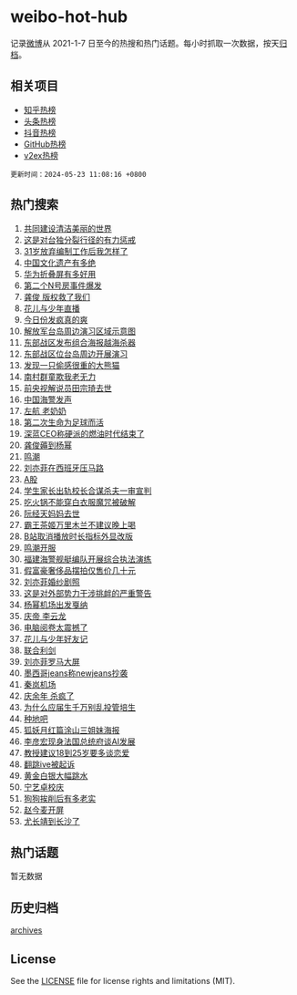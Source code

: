 # weibo-hot-hub

记录[微博](https://www.weibo.com)从 2021-1-7 日至今的热搜和热门话题。每小时抓取一次数据，按天[归档](archives)。

## 相关项目

- [知乎热榜](https://github.com/lonnyzhang423/zhihu-hot-hub)
- [头条热榜](https://github.com/lonnyzhang423/toutiao-hot-hub)
- [抖音热榜](https://github.com/lonnyzhang423/douyin-hot-hub)
- [GitHub热榜](https://github.com/lonnyzhang423/github-hot-hub)
- [v2ex热榜](https://github.com/lonnyzhang423/v2ex-hot-hub)


`更新时间：2024-05-23 11:08:16 +0800`

## 热门搜索

1. [共同建设清洁美丽的世界](https://m.weibo.cn/search?containerid=100103type%3D1%26t%3D10%26q%3D%23%E5%85%B1%E5%90%8C%E5%BB%BA%E8%AE%BE%E6%B8%85%E6%B4%81%E7%BE%8E%E4%B8%BD%E7%9A%84%E4%B8%96%E7%95%8C%23&stream_entry_id=51&isnewpage=1&extparam=seat%3D1%26dgr%3D0%26cate%3D10103%26q%3D%2523%25E5%2585%25B1%25E5%2590%258C%25E5%25BB%25BA%25E8%25AE%25BE%25E6%25B8%2585%25E6%25B4%2581%25E7%25BE%258E%25E4%25B8%25BD%25E7%259A%2584%25E4%25B8%2596%25E7%2595%258C%2523%26pos%3D0%26filter_type%3Drealtimehot%26stream_entry_id%3D51%26c_type%3D51%26display_time%3D1716433696%26pre_seqid%3D17164336960120043522)
1. [这是对台独分裂行径的有力惩戒](https://m.weibo.cn/search?containerid=100103type%3D1%26t%3D10%26q%3D%23%E8%BF%99%E6%98%AF%E5%AF%B9%E5%8F%B0%E7%8B%AC%E5%88%86%E8%A3%82%E8%A1%8C%E5%BE%84%E7%9A%84%E6%9C%89%E5%8A%9B%E6%83%A9%E6%88%92%23&stream_entry_id=31&isnewpage=1&extparam=seat%3D1%26lcate%3D5001%26cate%3D5001%26pos%3D0%26realpos%3D1%26stream_entry_id%3D31%26band_rank%3D1%26dgr%3D0%26q%3D%2523%25E8%25BF%2599%25E6%2598%25AF%25E5%25AF%25B9%25E5%258F%25B0%25E7%258B%25AC%25E5%2588%2586%25E8%25A3%2582%25E8%25A1%258C%25E5%25BE%2584%25E7%259A%2584%25E6%259C%2589%25E5%258A%259B%25E6%2583%25A9%25E6%2588%2592%2523%26filter_type%3Drealtimehot%26flag%3D1%26c_type%3D31%26display_time%3D1716433696%26pre_seqid%3D17164336960120043522)
1. [31岁放弃编制工作后我怎样了](https://m.weibo.cn/search?containerid=100103type%3D1%26t%3D10%26q%3D%2331%E5%B2%81%E6%94%BE%E5%BC%83%E7%BC%96%E5%88%B6%E5%B7%A5%E4%BD%9C%E5%90%8E%E6%88%91%E6%80%8E%E6%A0%B7%E4%BA%86%23&stream_entry_id=31&isnewpage=1&extparam=seat%3D1%26lcate%3D5001%26cate%3D5001%26pos%3D1%26realpos%3D2%26stream_entry_id%3D31%26band_rank%3D2%26dgr%3D0%26q%3D%252331%25E5%25B2%2581%25E6%2594%25BE%25E5%25BC%2583%25E7%25BC%2596%25E5%2588%25B6%25E5%25B7%25A5%25E4%25BD%259C%25E5%2590%258E%25E6%2588%2591%25E6%2580%258E%25E6%25A0%25B7%25E4%25BA%2586%2523%26filter_type%3Drealtimehot%26flag%3D1%26c_type%3D31%26display_time%3D1716433696%26pre_seqid%3D17164336960120043522)
1. [中国文化遗产有多绝](https://m.weibo.cn/search?containerid=100103type%3D1%26t%3D10%26q%3D%23%E4%B8%AD%E5%9B%BD%E6%96%87%E5%8C%96%E9%81%97%E4%BA%A7%E6%9C%89%E5%A4%9A%E7%BB%9D%23&stream_entry_id=31&isnewpage=1&extparam=seat%3D1%26lcate%3D5001%26cate%3D5001%26pos%3D2%26realpos%3D3%26stream_entry_id%3D31%26band_rank%3D3%26dgr%3D0%26q%3D%2523%25E4%25B8%25AD%25E5%259B%25BD%25E6%2596%2587%25E5%258C%2596%25E9%2581%2597%25E4%25BA%25A7%25E6%259C%2589%25E5%25A4%259A%25E7%25BB%259D%2523%26filter_type%3Drealtimehot%26flag%3D0%26c_type%3D31%26display_time%3D1716433696%26pre_seqid%3D17164336960120043522)
1. [华为折叠屏有多好用](https://m.weibo.cn/search?containerid=100103type%3D1%26t%3D10%26q%3D%23%E5%8D%8E%E4%B8%BA%E6%8A%98%E5%8F%A0%E5%B1%8F%E6%9C%89%E5%A4%9A%E5%A5%BD%E7%94%A8%23&stream_entry_id=31&isnewpage=1&extparam=seat%3D1%26lcate%3D5001%26cate%3D5001%26pos%3D3%26stream_entry_id%3D31%26dgr%3D0%26band_rank%3D4%26q%3D%2523%25E5%258D%258E%25E4%25B8%25BA%25E6%258A%2598%25E5%258F%25A0%25E5%25B1%258F%25E6%259C%2589%25E5%25A4%259A%25E5%25A5%25BD%25E7%2594%25A8%2523%26topic_ad%3D1%26is_ad_pos%3D1%26filter_type%3Drealtimehot%26adid%3D237624%26c_type%3D31%26display_time%3D1716433696%26pre_seqid%3D17164336960120043522)
1. [第二个N号房事件爆发](https://m.weibo.cn/search?containerid=100103type%3D1%26t%3D10%26q%3D%23%E7%AC%AC%E4%BA%8C%E4%B8%AAN%E5%8F%B7%E6%88%BF%E4%BA%8B%E4%BB%B6%E7%88%86%E5%8F%91%23&stream_entry_id=31&isnewpage=1&extparam=seat%3D1%26lcate%3D5001%26cate%3D5001%26pos%3D4%26realpos%3D4%26stream_entry_id%3D31%26band_rank%3D4%26dgr%3D0%26q%3D%2523%25E7%25AC%25AC%25E4%25BA%258C%25E4%25B8%25AAN%25E5%258F%25B7%25E6%2588%25BF%25E4%25BA%258B%25E4%25BB%25B6%25E7%2588%2586%25E5%258F%2591%2523%26filter_type%3Drealtimehot%26flag%3D2%26c_type%3D31%26display_time%3D1716433696%26pre_seqid%3D17164336960120043522)
1. [龚俊 版权救了我们](https://m.weibo.cn/search?containerid=100103type%3D1%26t%3D10%26q%3D%E9%BE%9A%E4%BF%8A+%E7%89%88%E6%9D%83%E6%95%91%E4%BA%86%E6%88%91%E4%BB%AC&stream_entry_id=31&isnewpage=1&extparam=seat%3D1%26lcate%3D5001%26cate%3D5001%26pos%3D5%26realpos%3D5%26stream_entry_id%3D31%26band_rank%3D5%26dgr%3D0%26q%3D%25E9%25BE%259A%25E4%25BF%258A%2520%25E7%2589%2588%25E6%259D%2583%25E6%2595%2591%25E4%25BA%2586%25E6%2588%2591%25E4%25BB%25AC%26filter_type%3Drealtimehot%26flag%3D1%26c_type%3D31%26display_time%3D1716433696%26pre_seqid%3D17164336960120043522)
1. [花儿与少年直播](https://m.weibo.cn/search?containerid=100103type%3D1%26t%3D10%26q%3D%E8%8A%B1%E5%84%BF%E4%B8%8E%E5%B0%91%E5%B9%B4%E7%9B%B4%E6%92%AD&stream_entry_id=31&isnewpage=1&extparam=seat%3D1%26lcate%3D5001%26cate%3D5001%26pos%3D6%26realpos%3D6%26stream_entry_id%3D31%26band_rank%3D6%26dgr%3D0%26q%3D%25E8%258A%25B1%25E5%2584%25BF%25E4%25B8%258E%25E5%25B0%2591%25E5%25B9%25B4%25E7%259B%25B4%25E6%2592%25AD%26filter_type%3Drealtimehot%26flag%3D1%26c_type%3D31%26display_time%3D1716433696%26pre_seqid%3D17164336960120043522)
1. [今日份发疯真的爽](https://m.weibo.cn/search?containerid=100103type%3D1%26t%3D10%26q%3D%23%E4%BB%8A%E6%97%A5%E4%BB%BD%E5%8F%91%E7%96%AF%E7%9C%9F%E7%9A%84%E7%88%BD%23&stream_entry_id=31&isnewpage=1&extparam=seat%3D1%26lcate%3D5001%26cate%3D5001%26pos%3D7%26stream_entry_id%3D31%26dgr%3D0%26band_rank%3D7%26q%3D%2523%25E4%25BB%258A%25E6%2597%25A5%25E4%25BB%25BD%25E5%258F%2591%25E7%2596%25AF%25E7%259C%259F%25E7%259A%2584%25E7%2588%25BD%2523%26topic_ad%3D1%26is_ad_pos%3D1%26filter_type%3Drealtimehot%26adid%3D237647%26c_type%3D31%26display_time%3D1716433696%26pre_seqid%3D17164336960120043522)
1. [解放军台岛周边演习区域示意图](https://m.weibo.cn/search?containerid=100103type%3D1%26t%3D10%26q%3D%23%E8%A7%A3%E6%94%BE%E5%86%9B%E5%8F%B0%E5%B2%9B%E5%91%A8%E8%BE%B9%E6%BC%94%E4%B9%A0%E5%8C%BA%E5%9F%9F%E7%A4%BA%E6%84%8F%E5%9B%BE%23&stream_entry_id=31&isnewpage=1&extparam=seat%3D1%26lcate%3D5001%26cate%3D5001%26pos%3D8%26realpos%3D7%26stream_entry_id%3D31%26band_rank%3D7%26dgr%3D0%26q%3D%2523%25E8%25A7%25A3%25E6%2594%25BE%25E5%2586%259B%25E5%258F%25B0%25E5%25B2%259B%25E5%2591%25A8%25E8%25BE%25B9%25E6%25BC%2594%25E4%25B9%25A0%25E5%258C%25BA%25E5%259F%259F%25E7%25A4%25BA%25E6%2584%258F%25E5%259B%25BE%2523%26filter_type%3Drealtimehot%26flag%3D0%26c_type%3D31%26display_time%3D1716433696%26pre_seqid%3D17164336960120043522)
1. [东部战区发布组合海报越海杀器](https://m.weibo.cn/search?containerid=100103type%3D1%26t%3D10%26q%3D%23%E4%B8%9C%E9%83%A8%E6%88%98%E5%8C%BA%E5%8F%91%E5%B8%83%E7%BB%84%E5%90%88%E6%B5%B7%E6%8A%A5%E8%B6%8A%E6%B5%B7%E6%9D%80%E5%99%A8%23&stream_entry_id=31&isnewpage=1&extparam=seat%3D1%26lcate%3D5001%26cate%3D5001%26pos%3D9%26realpos%3D8%26stream_entry_id%3D31%26band_rank%3D8%26dgr%3D0%26q%3D%2523%25E4%25B8%259C%25E9%2583%25A8%25E6%2588%2598%25E5%258C%25BA%25E5%258F%2591%25E5%25B8%2583%25E7%25BB%2584%25E5%2590%2588%25E6%25B5%25B7%25E6%258A%25A5%25E8%25B6%258A%25E6%25B5%25B7%25E6%259D%2580%25E5%2599%25A8%2523%26filter_type%3Drealtimehot%26flag%3D1%26c_type%3D31%26display_time%3D1716433696%26pre_seqid%3D17164336960120043522)
1. [东部战区位台岛周边开展演习](https://m.weibo.cn/search?containerid=100103type%3D1%26t%3D10%26q%3D%23%E4%B8%9C%E9%83%A8%E6%88%98%E5%8C%BA%E4%BD%8D%E5%8F%B0%E5%B2%9B%E5%91%A8%E8%BE%B9%E5%BC%80%E5%B1%95%E6%BC%94%E4%B9%A0%23&stream_entry_id=31&isnewpage=1&extparam=seat%3D1%26lcate%3D5001%26cate%3D5001%26pos%3D10%26realpos%3D9%26stream_entry_id%3D31%26band_rank%3D9%26dgr%3D0%26q%3D%2523%25E4%25B8%259C%25E9%2583%25A8%25E6%2588%2598%25E5%258C%25BA%25E4%25BD%258D%25E5%258F%25B0%25E5%25B2%259B%25E5%2591%25A8%25E8%25BE%25B9%25E5%25BC%2580%25E5%25B1%2595%25E6%25BC%2594%25E4%25B9%25A0%2523%26filter_type%3Drealtimehot%26flag%3D0%26c_type%3D31%26display_time%3D1716433696%26pre_seqid%3D17164336960120043522)
1. [发现一只偷感很重的大熊猫](https://m.weibo.cn/search?containerid=100103type%3D1%26t%3D10%26q%3D%23%E5%8F%91%E7%8E%B0%E4%B8%80%E5%8F%AA%E5%81%B7%E6%84%9F%E5%BE%88%E9%87%8D%E7%9A%84%E5%A4%A7%E7%86%8A%E7%8C%AB%23&stream_entry_id=31&isnewpage=1&extparam=seat%3D1%26lcate%3D5001%26cate%3D5001%26pos%3D11%26realpos%3D10%26stream_entry_id%3D31%26band_rank%3D10%26dgr%3D0%26q%3D%2523%25E5%258F%2591%25E7%258E%25B0%25E4%25B8%2580%25E5%258F%25AA%25E5%2581%25B7%25E6%2584%259F%25E5%25BE%2588%25E9%2587%258D%25E7%259A%2584%25E5%25A4%25A7%25E7%2586%258A%25E7%258C%25AB%2523%26filter_type%3Drealtimehot%26flag%3D32768%26c_type%3D31%26display_time%3D1716433696%26pre_seqid%3D17164336960120043522)
1. [南村群童欺我老无力](https://m.weibo.cn/search?containerid=100103type%3D1%26t%3D10%26q%3D%E5%8D%97%E6%9D%91%E7%BE%A4%E7%AB%A5%E6%AC%BA%E6%88%91%E8%80%81%E6%97%A0%E5%8A%9B&stream_entry_id=31&isnewpage=1&extparam=seat%3D1%26lcate%3D5001%26cate%3D5001%26pos%3D12%26realpos%3D11%26stream_entry_id%3D31%26band_rank%3D11%26dgr%3D0%26q%3D%25E5%258D%2597%25E6%259D%2591%25E7%25BE%25A4%25E7%25AB%25A5%25E6%25AC%25BA%25E6%2588%2591%25E8%2580%2581%25E6%2597%25A0%25E5%258A%259B%26filter_type%3Drealtimehot%26flag%3D1%26c_type%3D31%26display_time%3D1716433696%26pre_seqid%3D17164336960120043522)
1. [前央视解说员田宗琦去世](https://m.weibo.cn/search?containerid=100103type%3D1%26t%3D10%26q%3D%23%E5%89%8D%E5%A4%AE%E8%A7%86%E8%A7%A3%E8%AF%B4%E5%91%98%E7%94%B0%E5%AE%97%E7%90%A6%E5%8E%BB%E4%B8%96%23&stream_entry_id=31&isnewpage=1&extparam=seat%3D1%26lcate%3D5001%26cate%3D5001%26pos%3D13%26realpos%3D12%26stream_entry_id%3D31%26band_rank%3D12%26dgr%3D0%26q%3D%2523%25E5%2589%258D%25E5%25A4%25AE%25E8%25A7%2586%25E8%25A7%25A3%25E8%25AF%25B4%25E5%2591%2598%25E7%2594%25B0%25E5%25AE%2597%25E7%2590%25A6%25E5%258E%25BB%25E4%25B8%2596%2523%26filter_type%3Drealtimehot%26flag%3D1%26c_type%3D31%26display_time%3D1716433696%26pre_seqid%3D17164336960120043522)
1. [中国海警发声](https://m.weibo.cn/search?containerid=100103type%3D1%26t%3D10%26q%3D%23%E4%B8%AD%E5%9B%BD%E6%B5%B7%E8%AD%A6%E5%8F%91%E5%A3%B0%23&stream_entry_id=31&isnewpage=1&extparam=seat%3D1%26lcate%3D5001%26cate%3D5001%26pos%3D14%26realpos%3D13%26stream_entry_id%3D31%26band_rank%3D13%26dgr%3D0%26q%3D%2523%25E4%25B8%25AD%25E5%259B%25BD%25E6%25B5%25B7%25E8%25AD%25A6%25E5%258F%2591%25E5%25A3%25B0%2523%26filter_type%3Drealtimehot%26flag%3D1%26c_type%3D31%26display_time%3D1716433696%26pre_seqid%3D17164336960120043522)
1. [左航 老奶奶](https://m.weibo.cn/search?containerid=100103type%3D1%26t%3D10%26q%3D%E5%B7%A6%E8%88%AA+%E8%80%81%E5%A5%B6%E5%A5%B6&stream_entry_id=31&isnewpage=1&extparam=seat%3D1%26lcate%3D5001%26cate%3D5001%26pos%3D15%26realpos%3D14%26stream_entry_id%3D31%26band_rank%3D14%26dgr%3D0%26q%3D%25E5%25B7%25A6%25E8%2588%25AA%2520%25E8%2580%2581%25E5%25A5%25B6%25E5%25A5%25B6%26filter_type%3Drealtimehot%26flag%3D0%26c_type%3D31%26display_time%3D1716433696%26pre_seqid%3D17164336960120043522)
1. [第二次生命为足球而活](https://m.weibo.cn/search?containerid=100103type%3D1%26t%3D10%26q%3D%23%E7%AC%AC%E4%BA%8C%E6%AC%A1%E7%94%9F%E5%91%BD%E4%B8%BA%E8%B6%B3%E7%90%83%E8%80%8C%E6%B4%BB%23&stream_entry_id=31&isnewpage=1&extparam=seat%3D1%26lcate%3D5001%26cate%3D5001%26pos%3D16%26realpos%3D15%26stream_entry_id%3D31%26dgr%3D0%26band_rank%3D15%26q%3D%2523%25E7%25AC%25AC%25E4%25BA%258C%25E6%25AC%25A1%25E7%2594%259F%25E5%2591%25BD%25E4%25B8%25BA%25E8%25B6%25B3%25E7%2590%2583%25E8%2580%258C%25E6%25B4%25BB%2523%26flag%3D0%26filter_type%3Drealtimehot%26adid%3D237748%26c_type%3D31%26display_time%3D1716433696%26pre_seqid%3D17164336960120043522)
1. [深蓝CEO称硬派的燃油时代结束了](https://m.weibo.cn/search?containerid=100103type%3D1%26t%3D10%26q%3D%23%E6%B7%B1%E8%93%9DCEO%E7%A7%B0%E7%A1%AC%E6%B4%BE%E7%9A%84%E7%87%83%E6%B2%B9%E6%97%B6%E4%BB%A3%E7%BB%93%E6%9D%9F%E4%BA%86%23&stream_entry_id=31&isnewpage=1&extparam=seat%3D1%26lcate%3D5001%26cate%3D5001%26pos%3D17%26realpos%3D16%26stream_entry_id%3D31%26dgr%3D0%26band_rank%3D16%26q%3D%2523%25E6%25B7%25B1%25E8%2593%259DCEO%25E7%25A7%25B0%25E7%25A1%25AC%25E6%25B4%25BE%25E7%259A%2584%25E7%2587%2583%25E6%25B2%25B9%25E6%2597%25B6%25E4%25BB%25A3%25E7%25BB%2593%25E6%259D%259F%25E4%25BA%2586%2523%26flag%3D0%26filter_type%3Drealtimehot%26adid%3D237672%26c_type%3D31%26display_time%3D1716433696%26pre_seqid%3D17164336960120043522)
1. [龚俊薅到杨幂](https://m.weibo.cn/search?containerid=100103type%3D1%26t%3D10%26q%3D%E9%BE%9A%E4%BF%8A%E8%96%85%E5%88%B0%E6%9D%A8%E5%B9%82&stream_entry_id=31&isnewpage=1&extparam=seat%3D1%26lcate%3D5001%26cate%3D5001%26pos%3D18%26realpos%3D17%26stream_entry_id%3D31%26band_rank%3D17%26dgr%3D0%26q%3D%25E9%25BE%259A%25E4%25BF%258A%25E8%2596%2585%25E5%2588%25B0%25E6%259D%25A8%25E5%25B9%2582%26filter_type%3Drealtimehot%26flag%3D0%26c_type%3D31%26display_time%3D1716433696%26pre_seqid%3D17164336960120043522)
1. [鸣潮](https://m.weibo.cn/search?containerid=100103type%3D1%26t%3D10%26q%3D%23%E9%B8%A3%E6%BD%AE%23&stream_entry_id=31&isnewpage=1&extparam=seat%3D1%26lcate%3D5001%26cate%3D5001%26pos%3D19%26realpos%3D18%26stream_entry_id%3D31%26band_rank%3D18%26dgr%3D0%26q%3D%2523%25E9%25B8%25A3%25E6%25BD%25AE%2523%26filter_type%3Drealtimehot%26flag%3D0%26c_type%3D31%26display_time%3D1716433696%26pre_seqid%3D17164336960120043522)
1. [刘亦菲在西班牙压马路](https://m.weibo.cn/search?containerid=100103type%3D1%26t%3D10%26q%3D%23%E5%88%98%E4%BA%A6%E8%8F%B2%E5%9C%A8%E8%A5%BF%E7%8F%AD%E7%89%99%E5%8E%8B%E9%A9%AC%E8%B7%AF%23&stream_entry_id=31&isnewpage=1&extparam=seat%3D1%26lcate%3D5001%26cate%3D5001%26pos%3D20%26realpos%3D19%26stream_entry_id%3D31%26band_rank%3D19%26dgr%3D0%26q%3D%2523%25E5%2588%2598%25E4%25BA%25A6%25E8%258F%25B2%25E5%259C%25A8%25E8%25A5%25BF%25E7%258F%25AD%25E7%2589%2599%25E5%258E%258B%25E9%25A9%25AC%25E8%25B7%25AF%2523%26filter_type%3Drealtimehot%26flag%3D0%26c_type%3D31%26display_time%3D1716433696%26pre_seqid%3D17164336960120043522)
1. [A股](https://m.weibo.cn/search?containerid=100103type%3D1%26t%3D10%26q%3DA%E8%82%A1&stream_entry_id=31&isnewpage=1&extparam=seat%3D1%26lcate%3D5001%26cate%3D5001%26pos%3D21%26realpos%3D20%26stream_entry_id%3D31%26band_rank%3D20%26dgr%3D0%26q%3DA%25E8%2582%25A1%26filter_type%3Drealtimehot%26flag%3D1%26c_type%3D31%26display_time%3D1716433696%26pre_seqid%3D17164336960120043522)
1. [学生家长出轨校长合谋杀夫一审宣判](https://m.weibo.cn/search?containerid=100103type%3D1%26t%3D10%26q%3D%23%E5%AD%A6%E7%94%9F%E5%AE%B6%E9%95%BF%E5%87%BA%E8%BD%A8%E6%A0%A1%E9%95%BF%E5%90%88%E8%B0%8B%E6%9D%80%E5%A4%AB%E4%B8%80%E5%AE%A1%E5%AE%A3%E5%88%A4%23&stream_entry_id=31&isnewpage=1&extparam=seat%3D1%26lcate%3D5001%26cate%3D5001%26pos%3D22%26realpos%3D21%26stream_entry_id%3D31%26band_rank%3D21%26dgr%3D0%26q%3D%2523%25E5%25AD%25A6%25E7%2594%259F%25E5%25AE%25B6%25E9%2595%25BF%25E5%2587%25BA%25E8%25BD%25A8%25E6%25A0%25A1%25E9%2595%25BF%25E5%2590%2588%25E8%25B0%258B%25E6%259D%2580%25E5%25A4%25AB%25E4%25B8%2580%25E5%25AE%25A1%25E5%25AE%25A3%25E5%2588%25A4%2523%26filter_type%3Drealtimehot%26flag%3D2%26c_type%3D31%26display_time%3D1716433696%26pre_seqid%3D17164336960120043522)
1. [吃火锅不能穿白衣服魔咒被破解](https://m.weibo.cn/search?containerid=100103type%3D1%26t%3D10%26q%3D%23%E5%90%83%E7%81%AB%E9%94%85%E4%B8%8D%E8%83%BD%E7%A9%BF%E7%99%BD%E8%A1%A3%E6%9C%8D%E9%AD%94%E5%92%92%E8%A2%AB%E7%A0%B4%E8%A7%A3%23&stream_entry_id=31&isnewpage=1&extparam=seat%3D1%26lcate%3D5001%26cate%3D5001%26pos%3D23%26realpos%3D22%26stream_entry_id%3D31%26band_rank%3D22%26dgr%3D0%26q%3D%2523%25E5%2590%2583%25E7%2581%25AB%25E9%2594%2585%25E4%25B8%258D%25E8%2583%25BD%25E7%25A9%25BF%25E7%2599%25BD%25E8%25A1%25A3%25E6%259C%258D%25E9%25AD%2594%25E5%2592%2592%25E8%25A2%25AB%25E7%25A0%25B4%25E8%25A7%25A3%2523%26filter_type%3Drealtimehot%26flag%3D1%26c_type%3D31%26display_time%3D1716433696%26pre_seqid%3D17164336960120043522)
1. [阮经天妈妈去世](https://m.weibo.cn/search?containerid=100103type%3D1%26t%3D10%26q%3D%23%E9%98%AE%E7%BB%8F%E5%A4%A9%E5%A6%88%E5%A6%88%E5%8E%BB%E4%B8%96%23&stream_entry_id=31&isnewpage=1&extparam=seat%3D1%26lcate%3D5001%26cate%3D5001%26pos%3D24%26realpos%3D23%26stream_entry_id%3D31%26band_rank%3D23%26dgr%3D0%26q%3D%2523%25E9%2598%25AE%25E7%25BB%258F%25E5%25A4%25A9%25E5%25A6%2588%25E5%25A6%2588%25E5%258E%25BB%25E4%25B8%2596%2523%26filter_type%3Drealtimehot%26flag%3D2%26c_type%3D31%26display_time%3D1716433696%26pre_seqid%3D17164336960120043522)
1. [霸王茶姬万里木兰不建议晚上喝](https://m.weibo.cn/search?containerid=100103type%3D1%26t%3D10%26q%3D%23%E9%9C%B8%E7%8E%8B%E8%8C%B6%E5%A7%AC%E4%B8%87%E9%87%8C%E6%9C%A8%E5%85%B0%E4%B8%8D%E5%BB%BA%E8%AE%AE%E6%99%9A%E4%B8%8A%E5%96%9D%23&stream_entry_id=31&isnewpage=1&extparam=seat%3D1%26lcate%3D5001%26cate%3D5001%26pos%3D25%26realpos%3D24%26stream_entry_id%3D31%26band_rank%3D24%26dgr%3D0%26q%3D%2523%25E9%259C%25B8%25E7%258E%258B%25E8%258C%25B6%25E5%25A7%25AC%25E4%25B8%2587%25E9%2587%258C%25E6%259C%25A8%25E5%2585%25B0%25E4%25B8%258D%25E5%25BB%25BA%25E8%25AE%25AE%25E6%2599%259A%25E4%25B8%258A%25E5%2596%259D%2523%26filter_type%3Drealtimehot%26flag%3D1%26c_type%3D31%26display_time%3D1716433696%26pre_seqid%3D17164336960120043522)
1. [B站取消播放时长指标外显改版](https://m.weibo.cn/search?containerid=100103type%3D1%26t%3D10%26q%3D%23B%E7%AB%99%E5%8F%96%E6%B6%88%E6%92%AD%E6%94%BE%E6%97%B6%E9%95%BF%E6%8C%87%E6%A0%87%E5%A4%96%E6%98%BE%E6%94%B9%E7%89%88%23&stream_entry_id=31&isnewpage=1&extparam=seat%3D1%26lcate%3D5001%26cate%3D5001%26pos%3D26%26realpos%3D25%26stream_entry_id%3D31%26band_rank%3D25%26dgr%3D0%26q%3D%2523B%25E7%25AB%2599%25E5%258F%2596%25E6%25B6%2588%25E6%2592%25AD%25E6%2594%25BE%25E6%2597%25B6%25E9%2595%25BF%25E6%258C%2587%25E6%25A0%2587%25E5%25A4%2596%25E6%2598%25BE%25E6%2594%25B9%25E7%2589%2588%2523%26filter_type%3Drealtimehot%26flag%3D0%26c_type%3D31%26display_time%3D1716433696%26pre_seqid%3D17164336960120043522)
1. [鸣潮开服](https://m.weibo.cn/search?containerid=100103type%3D1%26t%3D10%26q%3D%E9%B8%A3%E6%BD%AE%E5%BC%80%E6%9C%8D&stream_entry_id=31&isnewpage=1&extparam=seat%3D1%26lcate%3D5001%26cate%3D5001%26pos%3D27%26realpos%3D26%26stream_entry_id%3D31%26band_rank%3D26%26dgr%3D0%26q%3D%25E9%25B8%25A3%25E6%25BD%25AE%25E5%25BC%2580%25E6%259C%258D%26filter_type%3Drealtimehot%26flag%3D0%26c_type%3D31%26display_time%3D1716433696%26pre_seqid%3D17164336960120043522)
1. [福建海警舰艇编队开展综合执法演练](https://m.weibo.cn/search?containerid=100103type%3D1%26t%3D10%26q%3D%23%E7%A6%8F%E5%BB%BA%E6%B5%B7%E8%AD%A6%E8%88%B0%E8%89%87%E7%BC%96%E9%98%9F%E5%BC%80%E5%B1%95%E7%BB%BC%E5%90%88%E6%89%A7%E6%B3%95%E6%BC%94%E7%BB%83%23&stream_entry_id=31&isnewpage=1&extparam=seat%3D1%26lcate%3D5001%26cate%3D5001%26pos%3D28%26realpos%3D27%26stream_entry_id%3D31%26band_rank%3D27%26dgr%3D0%26q%3D%2523%25E7%25A6%258F%25E5%25BB%25BA%25E6%25B5%25B7%25E8%25AD%25A6%25E8%2588%25B0%25E8%2589%2587%25E7%25BC%2596%25E9%2598%259F%25E5%25BC%2580%25E5%25B1%2595%25E7%25BB%25BC%25E5%2590%2588%25E6%2589%25A7%25E6%25B3%2595%25E6%25BC%2594%25E7%25BB%2583%2523%26filter_type%3Drealtimehot%26flag%3D0%26c_type%3D31%26display_time%3D1716433696%26pre_seqid%3D17164336960120043522)
1. [假富豪奢侈品摆拍仅售价几十元](https://m.weibo.cn/search?containerid=100103type%3D1%26t%3D10%26q%3D%23%E5%81%87%E5%AF%8C%E8%B1%AA%E5%A5%A2%E4%BE%88%E5%93%81%E6%91%86%E6%8B%8D%E4%BB%85%E5%94%AE%E4%BB%B7%E5%87%A0%E5%8D%81%E5%85%83%23&stream_entry_id=31&isnewpage=1&extparam=seat%3D1%26lcate%3D5001%26cate%3D5001%26pos%3D29%26realpos%3D28%26stream_entry_id%3D31%26band_rank%3D28%26dgr%3D0%26q%3D%2523%25E5%2581%2587%25E5%25AF%258C%25E8%25B1%25AA%25E5%25A5%25A2%25E4%25BE%2588%25E5%2593%2581%25E6%2591%2586%25E6%258B%258D%25E4%25BB%2585%25E5%2594%25AE%25E4%25BB%25B7%25E5%2587%25A0%25E5%258D%2581%25E5%2585%2583%2523%26filter_type%3Drealtimehot%26flag%3D1%26c_type%3D31%26display_time%3D1716433696%26pre_seqid%3D17164336960120043522)
1. [刘亦菲婚纱剧照](https://m.weibo.cn/search?containerid=100103type%3D1%26t%3D10%26q%3D%23%E5%88%98%E4%BA%A6%E8%8F%B2%E5%A9%9A%E7%BA%B1%E5%89%A7%E7%85%A7%23&stream_entry_id=31&isnewpage=1&extparam=seat%3D1%26lcate%3D5001%26cate%3D5001%26pos%3D30%26realpos%3D29%26stream_entry_id%3D31%26band_rank%3D29%26dgr%3D0%26q%3D%2523%25E5%2588%2598%25E4%25BA%25A6%25E8%258F%25B2%25E5%25A9%259A%25E7%25BA%25B1%25E5%2589%25A7%25E7%2585%25A7%2523%26filter_type%3Drealtimehot%26flag%3D0%26c_type%3D31%26display_time%3D1716433696%26pre_seqid%3D17164336960120043522)
1. [这是对外部势力干涉挑衅的严重警告](https://m.weibo.cn/search?containerid=100103type%3D1%26t%3D10%26q%3D%23%E8%BF%99%E6%98%AF%E5%AF%B9%E5%A4%96%E9%83%A8%E5%8A%BF%E5%8A%9B%E5%B9%B2%E6%B6%89%E6%8C%91%E8%A1%85%E7%9A%84%E4%B8%A5%E9%87%8D%E8%AD%A6%E5%91%8A%23&stream_entry_id=31&isnewpage=1&extparam=seat%3D1%26lcate%3D5001%26cate%3D5001%26pos%3D31%26realpos%3D30%26stream_entry_id%3D31%26band_rank%3D30%26dgr%3D0%26q%3D%2523%25E8%25BF%2599%25E6%2598%25AF%25E5%25AF%25B9%25E5%25A4%2596%25E9%2583%25A8%25E5%258A%25BF%25E5%258A%259B%25E5%25B9%25B2%25E6%25B6%2589%25E6%258C%2591%25E8%25A1%2585%25E7%259A%2584%25E4%25B8%25A5%25E9%2587%258D%25E8%25AD%25A6%25E5%2591%258A%2523%26filter_type%3Drealtimehot%26flag%3D1%26c_type%3D31%26display_time%3D1716433696%26pre_seqid%3D17164336960120043522)
1. [杨幂机场出发戛纳](https://m.weibo.cn/search?containerid=100103type%3D1%26t%3D10%26q%3D%23%E6%9D%A8%E5%B9%82%E6%9C%BA%E5%9C%BA%E5%87%BA%E5%8F%91%E6%88%9B%E7%BA%B3%23&stream_entry_id=31&isnewpage=1&extparam=seat%3D1%26lcate%3D5001%26cate%3D5001%26pos%3D32%26realpos%3D31%26stream_entry_id%3D31%26band_rank%3D31%26dgr%3D0%26q%3D%2523%25E6%259D%25A8%25E5%25B9%2582%25E6%259C%25BA%25E5%259C%25BA%25E5%2587%25BA%25E5%258F%2591%25E6%2588%259B%25E7%25BA%25B3%2523%26filter_type%3Drealtimehot%26flag%3D0%26c_type%3D31%26display_time%3D1716433696%26pre_seqid%3D17164336960120043522)
1. [庆帝 李云龙](https://m.weibo.cn/search?containerid=100103type%3D1%26t%3D10%26q%3D%E5%BA%86%E5%B8%9D+%E6%9D%8E%E4%BA%91%E9%BE%99&stream_entry_id=31&isnewpage=1&extparam=seat%3D1%26lcate%3D5001%26cate%3D5001%26pos%3D33%26realpos%3D32%26stream_entry_id%3D31%26band_rank%3D32%26dgr%3D0%26q%3D%25E5%25BA%2586%25E5%25B8%259D%2520%25E6%259D%258E%25E4%25BA%2591%25E9%25BE%2599%26filter_type%3Drealtimehot%26flag%3D0%26c_type%3D31%26display_time%3D1716433696%26pre_seqid%3D17164336960120043522)
1. [电脑阅卷太震撼了](https://m.weibo.cn/search?containerid=100103type%3D1%26t%3D10%26q%3D%E7%94%B5%E8%84%91%E9%98%85%E5%8D%B7%E5%A4%AA%E9%9C%87%E6%92%BC%E4%BA%86&stream_entry_id=31&isnewpage=1&extparam=seat%3D1%26lcate%3D5001%26cate%3D5001%26pos%3D34%26realpos%3D33%26stream_entry_id%3D31%26band_rank%3D33%26dgr%3D0%26q%3D%25E7%2594%25B5%25E8%2584%2591%25E9%2598%2585%25E5%258D%25B7%25E5%25A4%25AA%25E9%259C%2587%25E6%2592%25BC%25E4%25BA%2586%26filter_type%3Drealtimehot%26flag%3D0%26c_type%3D31%26display_time%3D1716433696%26pre_seqid%3D17164336960120043522)
1. [花儿与少年好友记](https://m.weibo.cn/search?containerid=100103type%3D1%26t%3D10%26q%3D%E8%8A%B1%E5%84%BF%E4%B8%8E%E5%B0%91%E5%B9%B4%E5%A5%BD%E5%8F%8B%E8%AE%B0&stream_entry_id=31&isnewpage=1&extparam=seat%3D1%26lcate%3D5001%26cate%3D5001%26pos%3D35%26realpos%3D34%26stream_entry_id%3D31%26band_rank%3D34%26dgr%3D0%26q%3D%25E8%258A%25B1%25E5%2584%25BF%25E4%25B8%258E%25E5%25B0%2591%25E5%25B9%25B4%25E5%25A5%25BD%25E5%258F%258B%25E8%25AE%25B0%26filter_type%3Drealtimehot%26flag%3D1%26c_type%3D31%26display_time%3D1716433696%26pre_seqid%3D17164336960120043522)
1. [联合利剑](https://m.weibo.cn/search?containerid=100103type%3D1%26t%3D10%26q%3D%E8%81%94%E5%90%88%E5%88%A9%E5%89%91&stream_entry_id=31&isnewpage=1&extparam=seat%3D1%26lcate%3D5001%26cate%3D5001%26pos%3D36%26realpos%3D35%26stream_entry_id%3D31%26band_rank%3D35%26dgr%3D0%26q%3D%25E8%2581%2594%25E5%2590%2588%25E5%2588%25A9%25E5%2589%2591%26filter_type%3Drealtimehot%26flag%3D1%26c_type%3D31%26display_time%3D1716433696%26pre_seqid%3D17164336960120043522)
1. [刘亦菲罗马大屏](https://m.weibo.cn/search?containerid=100103type%3D1%26t%3D10%26q%3D%E5%88%98%E4%BA%A6%E8%8F%B2%E7%BD%97%E9%A9%AC%E5%A4%A7%E5%B1%8F&stream_entry_id=31&isnewpage=1&extparam=seat%3D1%26lcate%3D5001%26cate%3D5001%26pos%3D37%26realpos%3D36%26stream_entry_id%3D31%26band_rank%3D36%26dgr%3D0%26q%3D%25E5%2588%2598%25E4%25BA%25A6%25E8%258F%25B2%25E7%25BD%2597%25E9%25A9%25AC%25E5%25A4%25A7%25E5%25B1%258F%26filter_type%3Drealtimehot%26flag%3D1%26c_type%3D31%26display_time%3D1716433696%26pre_seqid%3D17164336960120043522)
1. [墨西哥jeans称newjeans抄袭](https://m.weibo.cn/search?containerid=100103type%3D1%26t%3D10%26q%3D%E5%A2%A8%E8%A5%BF%E5%93%A5jeans%E7%A7%B0newjeans%E6%8A%84%E8%A2%AD&stream_entry_id=31&isnewpage=1&extparam=seat%3D1%26lcate%3D5001%26cate%3D5001%26pos%3D38%26realpos%3D37%26stream_entry_id%3D31%26band_rank%3D37%26dgr%3D0%26q%3D%25E5%25A2%25A8%25E8%25A5%25BF%25E5%2593%25A5jeans%25E7%25A7%25B0newjeans%25E6%258A%2584%25E8%25A2%25AD%26filter_type%3Drealtimehot%26flag%3D0%26c_type%3D31%26display_time%3D1716433696%26pre_seqid%3D17164336960120043522)
1. [秦岚机场](https://m.weibo.cn/search?containerid=100103type%3D1%26t%3D10%26q%3D%E7%A7%A6%E5%B2%9A%E6%9C%BA%E5%9C%BA&stream_entry_id=31&isnewpage=1&extparam=seat%3D1%26lcate%3D5001%26cate%3D5001%26pos%3D39%26realpos%3D38%26stream_entry_id%3D31%26band_rank%3D38%26dgr%3D0%26q%3D%25E7%25A7%25A6%25E5%25B2%259A%25E6%259C%25BA%25E5%259C%25BA%26filter_type%3Drealtimehot%26flag%3D0%26c_type%3D31%26display_time%3D1716433696%26pre_seqid%3D17164336960120043522)
1. [庆余年 杀疯了](https://m.weibo.cn/search?containerid=100103type%3D1%26t%3D10%26q%3D%E5%BA%86%E4%BD%99%E5%B9%B4+%E6%9D%80%E7%96%AF%E4%BA%86&stream_entry_id=31&isnewpage=1&extparam=seat%3D1%26lcate%3D5001%26cate%3D5001%26pos%3D40%26realpos%3D39%26stream_entry_id%3D31%26band_rank%3D39%26dgr%3D0%26q%3D%25E5%25BA%2586%25E4%25BD%2599%25E5%25B9%25B4%2520%25E6%259D%2580%25E7%2596%25AF%25E4%25BA%2586%26filter_type%3Drealtimehot%26flag%3D0%26c_type%3D31%26display_time%3D1716433696%26pre_seqid%3D17164336960120043522)
1. [为什么应届生千万别乱投管培生](https://m.weibo.cn/search?containerid=100103type%3D1%26t%3D10%26q%3D%23%E4%B8%BA%E4%BB%80%E4%B9%88%E5%BA%94%E5%B1%8A%E7%94%9F%E5%8D%83%E4%B8%87%E5%88%AB%E4%B9%B1%E6%8A%95%E7%AE%A1%E5%9F%B9%E7%94%9F%23&stream_entry_id=31&isnewpage=1&extparam=seat%3D1%26lcate%3D5001%26cate%3D5001%26pos%3D41%26realpos%3D40%26stream_entry_id%3D31%26band_rank%3D40%26dgr%3D0%26q%3D%2523%25E4%25B8%25BA%25E4%25BB%2580%25E4%25B9%2588%25E5%25BA%2594%25E5%25B1%258A%25E7%2594%259F%25E5%258D%2583%25E4%25B8%2587%25E5%2588%25AB%25E4%25B9%25B1%25E6%258A%2595%25E7%25AE%25A1%25E5%259F%25B9%25E7%2594%259F%2523%26filter_type%3Drealtimehot%26flag%3D0%26c_type%3D31%26display_time%3D1716433696%26pre_seqid%3D17164336960120043522)
1. [种地吧](https://m.weibo.cn/search?containerid=100103type%3D1%26t%3D10%26q%3D%E7%A7%8D%E5%9C%B0%E5%90%A7&stream_entry_id=31&isnewpage=1&extparam=seat%3D1%26lcate%3D5001%26cate%3D5001%26pos%3D42%26realpos%3D41%26stream_entry_id%3D31%26band_rank%3D41%26dgr%3D0%26q%3D%25E7%25A7%258D%25E5%259C%25B0%25E5%2590%25A7%26filter_type%3Drealtimehot%26flag%3D1%26c_type%3D31%26display_time%3D1716433696%26pre_seqid%3D17164336960120043522)
1. [狐妖月红篇涂山三姐妹海报](https://m.weibo.cn/search?containerid=100103type%3D1%26t%3D10%26q%3D%E7%8B%90%E5%A6%96%E6%9C%88%E7%BA%A2%E7%AF%87%E6%B6%82%E5%B1%B1%E4%B8%89%E5%A7%90%E5%A6%B9%E6%B5%B7%E6%8A%A5&stream_entry_id=31&isnewpage=1&extparam=seat%3D1%26lcate%3D5001%26cate%3D5001%26pos%3D43%26realpos%3D42%26stream_entry_id%3D31%26band_rank%3D42%26dgr%3D0%26q%3D%25E7%258B%2590%25E5%25A6%2596%25E6%259C%2588%25E7%25BA%25A2%25E7%25AF%2587%25E6%25B6%2582%25E5%25B1%25B1%25E4%25B8%2589%25E5%25A7%2590%25E5%25A6%25B9%25E6%25B5%25B7%25E6%258A%25A5%26filter_type%3Drealtimehot%26flag%3D1%26c_type%3D31%26display_time%3D1716433696%26pre_seqid%3D17164336960120043522)
1. [李彦宏现身法国总统府谈AI发展](https://m.weibo.cn/search?containerid=100103type%3D1%26t%3D10%26q%3D%23%E6%9D%8E%E5%BD%A6%E5%AE%8F%E7%8E%B0%E8%BA%AB%E6%B3%95%E5%9B%BD%E6%80%BB%E7%BB%9F%E5%BA%9C%E8%B0%88AI%E5%8F%91%E5%B1%95%23&stream_entry_id=31&isnewpage=1&extparam=seat%3D1%26lcate%3D5001%26cate%3D5001%26pos%3D44%26realpos%3D43%26stream_entry_id%3D31%26band_rank%3D43%26dgr%3D0%26q%3D%2523%25E6%259D%258E%25E5%25BD%25A6%25E5%25AE%258F%25E7%258E%25B0%25E8%25BA%25AB%25E6%25B3%2595%25E5%259B%25BD%25E6%2580%25BB%25E7%25BB%259F%25E5%25BA%259C%25E8%25B0%2588AI%25E5%258F%2591%25E5%25B1%2595%2523%26filter_type%3Drealtimehot%26flag%3D1%26c_type%3D31%26display_time%3D1716433696%26pre_seqid%3D17164336960120043522)
1. [教授建议18到25岁要多谈恋爱](https://m.weibo.cn/search?containerid=100103type%3D1%26t%3D10%26q%3D%23%E6%95%99%E6%8E%88%E5%BB%BA%E8%AE%AE18%E5%88%B025%E5%B2%81%E8%A6%81%E5%A4%9A%E8%B0%88%E6%81%8B%E7%88%B1%23&stream_entry_id=31&isnewpage=1&extparam=seat%3D1%26lcate%3D5001%26cate%3D5001%26pos%3D45%26realpos%3D44%26stream_entry_id%3D31%26band_rank%3D44%26dgr%3D0%26q%3D%2523%25E6%2595%2599%25E6%258E%2588%25E5%25BB%25BA%25E8%25AE%25AE18%25E5%2588%25B025%25E5%25B2%2581%25E8%25A6%2581%25E5%25A4%259A%25E8%25B0%2588%25E6%2581%258B%25E7%2588%25B1%2523%26filter_type%3Drealtimehot%26flag%3D0%26c_type%3D31%26display_time%3D1716433696%26pre_seqid%3D17164336960120043522)
1. [翻跳ive被起诉](https://m.weibo.cn/search?containerid=100103type%3D1%26t%3D10%26q%3D%23%E7%BF%BB%E8%B7%B3ive%E8%A2%AB%E8%B5%B7%E8%AF%89%23&stream_entry_id=31&isnewpage=1&extparam=seat%3D1%26lcate%3D5001%26cate%3D5001%26pos%3D46%26realpos%3D45%26stream_entry_id%3D31%26band_rank%3D45%26dgr%3D0%26q%3D%2523%25E7%25BF%25BB%25E8%25B7%25B3ive%25E8%25A2%25AB%25E8%25B5%25B7%25E8%25AF%2589%2523%26filter_type%3Drealtimehot%26flag%3D0%26c_type%3D31%26display_time%3D1716433696%26pre_seqid%3D17164336960120043522)
1. [黄金白银大幅跳水](https://m.weibo.cn/search?containerid=100103type%3D1%26t%3D10%26q%3D%23%E9%BB%84%E9%87%91%E7%99%BD%E9%93%B6%E5%A4%A7%E5%B9%85%E8%B7%B3%E6%B0%B4%23&stream_entry_id=31&isnewpage=1&extparam=seat%3D1%26lcate%3D5001%26cate%3D5001%26pos%3D47%26realpos%3D46%26stream_entry_id%3D31%26band_rank%3D46%26dgr%3D0%26q%3D%2523%25E9%25BB%2584%25E9%2587%2591%25E7%2599%25BD%25E9%2593%25B6%25E5%25A4%25A7%25E5%25B9%2585%25E8%25B7%25B3%25E6%25B0%25B4%2523%26filter_type%3Drealtimehot%26flag%3D0%26c_type%3D31%26display_time%3D1716433696%26pre_seqid%3D17164336960120043522)
1. [宁艺卓校庆](https://m.weibo.cn/search?containerid=100103type%3D1%26t%3D10%26q%3D%23%E5%AE%81%E8%89%BA%E5%8D%93%E6%A0%A1%E5%BA%86%23&stream_entry_id=31&isnewpage=1&extparam=seat%3D1%26lcate%3D5001%26cate%3D5001%26pos%3D48%26realpos%3D47%26stream_entry_id%3D31%26band_rank%3D47%26dgr%3D0%26q%3D%2523%25E5%25AE%2581%25E8%2589%25BA%25E5%258D%2593%25E6%25A0%25A1%25E5%25BA%2586%2523%26filter_type%3Drealtimehot%26flag%3D1%26c_type%3D31%26display_time%3D1716433696%26pre_seqid%3D17164336960120043522)
1. [狗狗挨削后有多老实](https://m.weibo.cn/search?containerid=100103type%3D1%26t%3D10%26q%3D%23%E7%8B%97%E7%8B%97%E6%8C%A8%E5%89%8A%E5%90%8E%E6%9C%89%E5%A4%9A%E8%80%81%E5%AE%9E%23&stream_entry_id=31&isnewpage=1&extparam=seat%3D1%26lcate%3D5001%26cate%3D5001%26pos%3D49%26realpos%3D48%26stream_entry_id%3D31%26band_rank%3D48%26dgr%3D0%26q%3D%2523%25E7%258B%2597%25E7%258B%2597%25E6%258C%25A8%25E5%2589%258A%25E5%2590%258E%25E6%259C%2589%25E5%25A4%259A%25E8%2580%2581%25E5%25AE%259E%2523%26filter_type%3Drealtimehot%26flag%3D1%26c_type%3D31%26display_time%3D1716433696%26pre_seqid%3D17164336960120043522)
1. [赵今麦开屏](https://m.weibo.cn/search?containerid=100103type%3D1%26t%3D10%26q%3D%23%E8%B5%B5%E4%BB%8A%E9%BA%A6%E5%BC%80%E5%B1%8F%23&stream_entry_id=31&isnewpage=1&extparam=seat%3D1%26lcate%3D5001%26cate%3D5001%26pos%3D50%26realpos%3D49%26stream_entry_id%3D31%26band_rank%3D49%26dgr%3D0%26q%3D%2523%25E8%25B5%25B5%25E4%25BB%258A%25E9%25BA%25A6%25E5%25BC%2580%25E5%25B1%258F%2523%26filter_type%3Drealtimehot%26flag%3D0%26c_type%3D31%26display_time%3D1716433696%26pre_seqid%3D17164336960120043522)
1. [尤长靖到长沙了](https://m.weibo.cn/search?containerid=100103type%3D1%26t%3D10%26q%3D%23%E5%B0%A4%E9%95%BF%E9%9D%96%E5%88%B0%E9%95%BF%E6%B2%99%E4%BA%86%23&stream_entry_id=31&isnewpage=1&extparam=seat%3D1%26lcate%3D5001%26cate%3D5001%26pos%3D51%26realpos%3D50%26stream_entry_id%3D31%26band_rank%3D50%26dgr%3D0%26q%3D%2523%25E5%25B0%25A4%25E9%2595%25BF%25E9%259D%2596%25E5%2588%25B0%25E9%2595%25BF%25E6%25B2%2599%25E4%25BA%2586%2523%26filter_type%3Drealtimehot%26flag%3D0%26c_type%3D31%26display_time%3D1716433696%26pre_seqid%3D17164336960120043522)

## 热门话题

暂无数据

## 历史归档

[archives](archives)

## License

See the [LICENSE](LICENSE) file for license rights and limitations (MIT).
